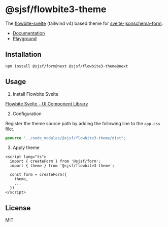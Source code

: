 # @sjsf/flowbite3-theme

The [flowbite-svelte](https://github.com/themesberg/flowbite-svelte) (tailwind v4) based theme for [svelte-jsonschema-form](https://github.com/x0k/svelte-jsonschema-form).

- [Documentation](https://x0k.github.io/svelte-jsonschema-form/v2/themes/flowbite3/)
- [Playground](https://x0k.github.io/svelte-jsonschema-form/playground2/)

## Installation

```shell
npm install @sjsf/form@next @sjsf/flowbite3-theme@next
```

## Usage

1. Install Flowbite Svelte
  
[Flowbite Svelte - UI Component Library](https://next.flowbite-svelte.com/docs/pages/introduction)

2. Configuration

Register the theme source path by adding the following line to the `app.css` file:.

```css
@source "../node_modules/@sjsf/flowbite3-theme/dist";
```

3. Apply theme

```svelte
<script lang="ts">
  import { createForm } from '@sjsf/form';
  import { theme } from '@sjsf/flowbite3-theme';

  const form = createForm({
    theme,
    ...
  })
</script>
```

## License

MIT
